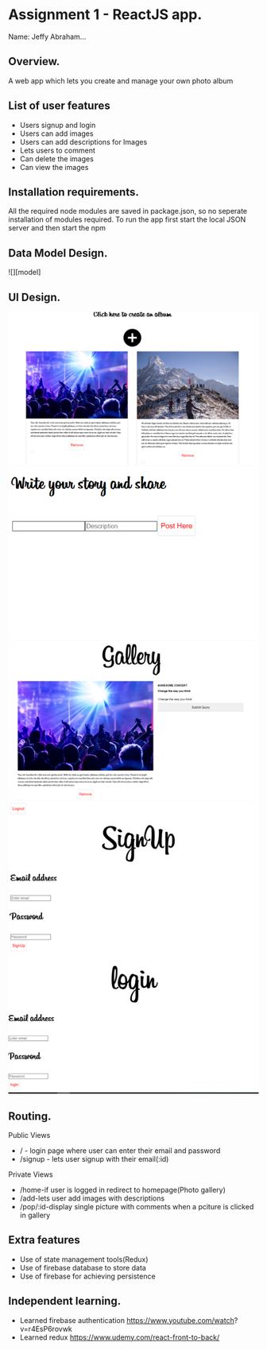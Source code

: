 # Assignment 1 - ReactJS app.

Name:  Jeffy Abraham...

## Overview.
 A web app which lets you create and manage your own photo album 


## List of user features 
 + Users signup and login
 + Users can add images
 + Users can add descriptions for Images
 + Lets users to comment
 + Can delete the images
 + Can view the images

## Installation requirements.

All the required node modules are saved in package.json, so no seperate installation of modules required. To run the app first start the local JSON server and then start the npm

## Data Model Design.


![][model]


## UI Design.
![alt text](react01.PNG)
![alt text](React02.PNG)
![alt text](react03.PNG)
![alt text](Signup.PNG)
![alt text](Login.PNG)

## Routing.
Public Views

+ / - login page where user can enter their email and password
+ /signup - lets user signup with their email(:id)

Private Views
+ /home-if user is logged in redirect to homepage(Photo gallery)
+ /add-lets user add images with descriptions
+ /pop/:id-display single picture with comments when a pciture is clicked in gallery


## Extra features

+ Use of state management tools(Redux)
+ Use of firebase database to store data
+ Use of firebase for achieving persistence


## Independent learning.

+ Learned firebase authentication https://www.youtube.com/watch?  v=r4EsP6rovwk
+ Learned redux https://www.udemy.com/react-front-to-back/




